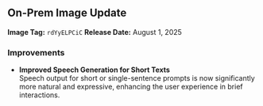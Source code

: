 ## On-Prem Image Update

**Image Tag:** `rdYyELPCiC`
**Release Date:** August 1, 2025

### Improvements
- **Improved Speech Generation for Short Texts**  
  Speech output for short or single-sentence prompts is now significantly more natural and expressive, enhancing the user experience in brief interactions.
